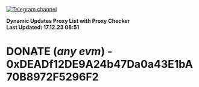 [![Telegram channel](https://img.shields.io/endpoint?url=https://runkit.io/damiankrawczyk/telegram-badge/branches/master?url=https://t.me/n4z4v0d)](https://t.me/n4z4v0d) 

**Dynamic Updates Proxy List with Proxy Checker**  
**Last Updated: 17.12.23 08:51**

# DONATE (_any evm_) - 0xDEADf12DE9A24b47Da0a43E1bA70B8972F5296F2
